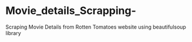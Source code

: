# Movie_details_Scrapping-
Scraping Movie Details from Rotten Tomatoes website using beautifulsoup library
